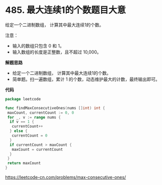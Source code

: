 # 485. 最大连续1的个数**题目大意**  

给定一个二进制数组， 计算其中最大连续1的个数。

注意：

- 输入的数组只包含 0 和 1。
- 输入数组的长度是正整数，且不超过 10,000。

**解题思路**  

- 给定一个二进制数组， 计算其中最大连续1的个数。
- 简单题。扫一遍数组，累计 1 的个数，动态维护最大的计数，最终输出即可。

**代码**  

```go
package leetcode

func findMaxConsecutiveOnes(nums []int) int {
 maxCount, currentCount := 0, 0
 for _, v := range nums {
  if v == 1 {
   currentCount++
  } else {
   currentCount = 0
  }
  if currentCount > maxCount {
   maxCount = currentCount
  }
 }
 return maxCount
}
```

https://leetcode-cn.com/problems/max-consecutive-ones/